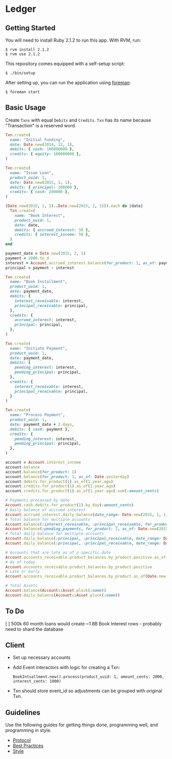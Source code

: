 Ledger
======

Getting Started
---------------

You will need to install Ruby 2.1.2 to run this app. With RVM, run:

    $ rvm install 2.1.2
    $ rvm use 2.1.2

This repository comes equipped with a self-setup script:

    $ ./bin/setup

After setting up, you can run the application using [foreman]:

    $ foreman start

[foreman]: http://ddollar.github.io/foreman/

Basic Usage
-----------

Create `Txns` with equal `Debits` and `Credits`. `Txn` has its name because "Transaction" is a reserved word.

```ruby
Txn.create(
  name: "Initial Funding",
  date: Date.new(2014, 12, 1),
  debits: { cash: 100000000 },
  credits: { equity: 100000000 },
)

Txn.create(
  name: "Issue Loan",
  product_uuid: 1,
  date: Date.new(2015, 1, 1),
  debits: { principal: 200000 },
  credits: { cash: 200000 },
)

(Date.new(2015, 1, 2)..Date.new(2015, 2, 15)).each do |date|
  Txn.create(
    name: "Book Interest",
    product_uuid: 1,
    date: date,
    debits: { accrued_interest: 50 },
    credits: { interest_income: 50 },
  )
end

payment_date = Date.new(2015, 2, 1)
payment = 2000.to_d
interest = Account.accrued_interest.balance(for_product: 1, as_of: payment_date)
principal = payment - interest

Txn.create(
  name: "Book Installment",
  product_uuid: 1,
  date: payment_date,
  debits: {
    interest_receivable: interest,
    principal_receivable: principal,
  },
  credits: {
    accrued_interest: interest,
    principal: principal,
  },
)

Txn.create(
  name: "Initiate Payment",
  product_uuid: 1,
  date: payment_date,
  debits: {
    pending_interest: interest,
    pending_principal: principal,
  },
  credits: {
    interest_receivable: interest,
    principal_receivable: principal,
  }
)

Txn.create(
  name: "Process Payment",
  product_uuid: 1,
  date: payment_date + 2.days,
  debits: { cash: payment },
  credits: {
    pending_interest: interest,
    pending_principal: principal,
  },
)

account = Account.interest_income
account.balance
account.balance(for_product: 1)
account.balance(for_product: 1, as_of: Date.yesterday)
account.debits.for_product(1).as_of(1.year.ago)
account.credits.for_product(1).as_of(1.year.ago)
account.credits.for_product(1).as_of(1.year.ago).sum(:amount_cents)

# Payments processed by date
Account.cash.debits.for_product(1).by_day(:amount_cents)
# Daily balance of accrued interest
Account.accrued_interest.daily_balance(date_range: Date.new(2015, 1, 1)..Date.new(2015, 2, 5), for_product: 1)
# Total balance for multiple accounts
Account.balance(:interest_receivable, :principal_receivable, for_product: 1)
Account.balance(:pending_payments, for_product: 2, as_of: Date.new(2015, 5, 1))
# Total daily balance for multiple accounts
Account.daily_balance(:principal, :principal_receivable, date_range: Date.new(2015,4,1)..Date.new(2015,5,5), for_product: 2)
Account.daily_balance(:principal, :principal_receivable, date_range: Date.new(2014,12,1)..Date.new(2015,1,5), for_product: 4)

# Accounts that are late as of a specific date
Account.accounts_receivable.product_balances.by_product.positive.as_of(Date.new(2015, 2, 1))
# As of today
Account.accounts_receivable.product_balances.by_product.positive
# Late or early
Account.accounts_receivable.product_balances.by_product.as_of(Date.new(2015, 2, 1))

# Total Assets
Account.balance(Account::Asset.pluck(:name))
Account.daily_balance(Account::Asset.pluck(:name))
```

To Do
-----

[ ] 500k 60 month loans would create ~1.8B Book Interest rows - probably need to shard the database

Client
------

* Set up necessary accounts
* Add Event interactors with logic for creating a Txn:

  `BookIntsallment.new().process(product_uuid: 1, amount_cents: 2000, interest_cents: 1000)`

* Txn should store event_id so adjustments can be grouped with original Txn.

Guidelines
----------

Use the following guides for getting things done, programming well, and
programming in style.

* [Protocol](http://github.com/thoughtbot/guides/blob/master/protocol)
* [Best Practices](http://github.com/thoughtbot/guides/blob/master/best-practices)
* [Style](http://github.com/thoughtbot/guides/blob/master/style)
